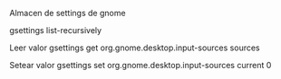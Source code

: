 Almacen de settings de gnome

gsettings list-recursively


Leer valor
gsettings get org.gnome.desktop.input-sources sources

Setear valor
gsettings set org.gnome.desktop.input-sources current 0
